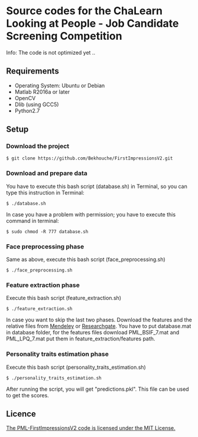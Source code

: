 # Source codes for the ChaLearn Looking at People - Job Candidate Screening Competition
Info: The code is not optimized yet ..

## Requirements
 - Operating System: Ubuntu or Debian
 - Matlab R2016a or later
 - OpenCV
 - Dlib (using GCC5)
 - Python2.7

## Setup
### Download the project
```
$ git clone https://github.com/Bekhouche/FirstImpressionsV2.git
```

### Download and prepare data
You have to execute this bash script (database.sh) in Terminal, so you can type this instruction in Terminal:
```
$ ./database.sh
```
In case you have a problem with permission; you have to execute this command in terminal:
```
$ sudo chmod -R 777 database.sh
```

### Face preprocessing phase
Same as above, execute this bash script (face_preprocessing.sh)
```
$ ./face_preprocessing.sh
```

### Feature extraction phase
Execute this bash script (feature_extraction.sh)
```
$ ./feature_extraction.sh
```
In case you want to skip the last two phases. Download the features and the relative files from [Mendeley](https://data.mendeley.com/datasets/nrcd6h3kdx/draft?a=a279a3f4-9c63-4f77-a691-d14a2c47f61b) or [Researchgate](https://www.researchgate.net/publication/313557489_Pyramid_Multi-Level_Features_for_Apparent_Personality_Analysis).
You have to put database.mat in database folder, for the features files download PML_BSIF_7.mat and PML_LPQ_7.mat put them in feature_extraction/features path.


### Personality traits estimation phase
Execute this bash script (personality_traits_estimation.sh)
```
$ ./personality_traits_estimation.sh
```
After running the script, you will get "predictions.pkl". This file can be used to get the scores.

## Licence
[The PML-FirstImpressionsV2 code is licensed under the MIT License.](https://github.com/Bekhouche/FirstImpressionsV2/blob/master/LICENSE.md)
